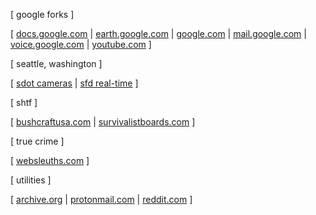 [ google forks ]

[ [docs.google.com](http://docs.google.com) |
[earth.google.com](http://earth.google.com/web) |
[google.com](http://www.google.com) |
[mail.google.com](http://mail.google.com) |
[voice.google.com](http://voice.google.com) |
[youtube.com](http://www.youtube.com) ]

[ seattle, washington ]

[ [sdot cameras](https://web.seattle.gov/Travelers/) |
[sfd real-time](https://sfdlive.com/) ]

[ shtf ]

[ [bushcraftusa.com](http://www.bushcraftusa.com) |
[survivalistboards.com](http://www.survivalistboards.com) ]

[ true crime ]

[ [websleuths.com](http://www.websleuths.com) ]

[ utilities ]

[ [archive.org](http://www.archive.org) |
[protonmail.com](http://www.protonmail.com) |
[reddit.com](http://www.reddit.com) ]
